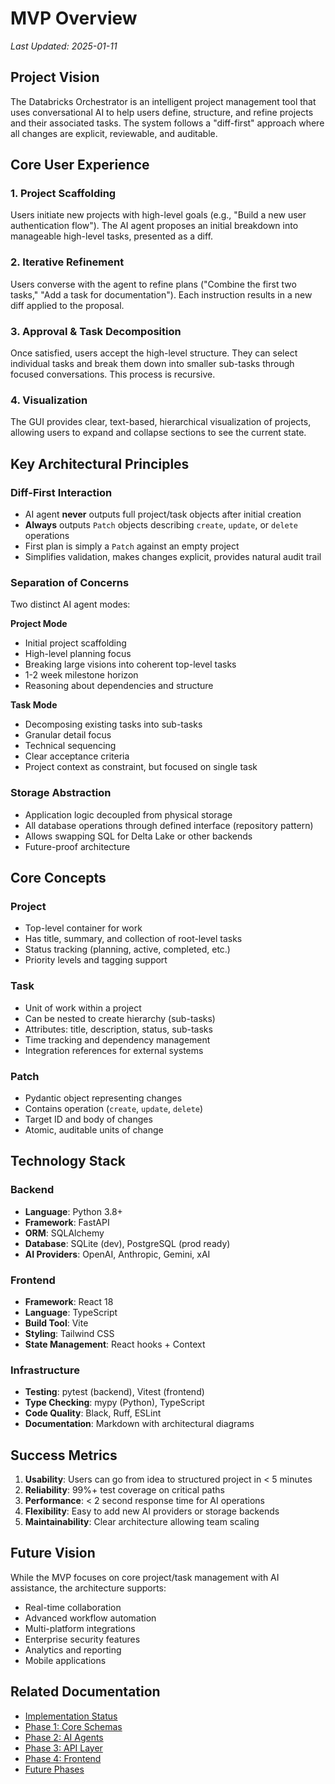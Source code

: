 # MVP Overview

*Last Updated: 2025-01-11*

## Project Vision

The Databricks Orchestrator is an intelligent project management tool that uses conversational AI to help users define, structure, and refine projects and their associated tasks. The system follows a "diff-first" approach where all changes are explicit, reviewable, and auditable.

## Core User Experience

### 1. Project Scaffolding
Users initiate new projects with high-level goals (e.g., "Build a new user authentication flow"). The AI agent proposes an initial breakdown into manageable high-level tasks, presented as a diff.

### 2. Iterative Refinement
Users converse with the agent to refine plans ("Combine the first two tasks," "Add a task for documentation"). Each instruction results in a new diff applied to the proposal.

### 3. Approval & Task Decomposition
Once satisfied, users accept the high-level structure. They can select individual tasks and break them down into smaller sub-tasks through focused conversations. This process is recursive.

### 4. Visualization
The GUI provides clear, text-based, hierarchical visualization of projects, allowing users to expand and collapse sections to see the current state.

## Key Architectural Principles

### Diff-First Interaction
- AI agent **never** outputs full project/task objects after initial creation
- **Always** outputs `Patch` objects describing `create`, `update`, or `delete` operations
- First plan is simply a `Patch` against an empty project
- Simplifies validation, makes changes explicit, provides natural audit trail

### Separation of Concerns
Two distinct AI agent modes:

**Project Mode**
- Initial project scaffolding
- High-level planning focus
- Breaking large visions into coherent top-level tasks
- 1-2 week milestone horizon
- Reasoning about dependencies and structure

**Task Mode**
- Decomposing existing tasks into sub-tasks
- Granular detail focus
- Technical sequencing
- Clear acceptance criteria
- Project context as constraint, but focused on single task

### Storage Abstraction
- Application logic decoupled from physical storage
- All database operations through defined interface (repository pattern)
- Allows swapping SQL for Delta Lake or other backends
- Future-proof architecture

## Core Concepts

### Project
- Top-level container for work
- Has title, summary, and collection of root-level tasks
- Status tracking (planning, active, completed, etc.)
- Priority levels and tagging support

### Task
- Unit of work within a project
- Can be nested to create hierarchy (sub-tasks)
- Attributes: title, description, status, sub-tasks
- Time tracking and dependency management
- Integration references for external systems

### Patch
- Pydantic object representing changes
- Contains operation (`create`, `update`, `delete`)
- Target ID and body of changes
- Atomic, auditable units of change

## Technology Stack

### Backend
- **Language**: Python 3.8+
- **Framework**: FastAPI
- **ORM**: SQLAlchemy
- **Database**: SQLite (dev), PostgreSQL (prod ready)
- **AI Providers**: OpenAI, Anthropic, Gemini, xAI

### Frontend
- **Framework**: React 18
- **Language**: TypeScript
- **Build Tool**: Vite
- **Styling**: Tailwind CSS
- **State Management**: React hooks + Context

### Infrastructure
- **Testing**: pytest (backend), Vitest (frontend)
- **Type Checking**: mypy (Python), TypeScript
- **Code Quality**: Black, Ruff, ESLint
- **Documentation**: Markdown with architectural diagrams

## Success Metrics

1. **Usability**: Users can go from idea to structured project in < 5 minutes
2. **Reliability**: 99%+ test coverage on critical paths
3. **Performance**: < 2 second response time for AI operations
4. **Flexibility**: Easy to add new AI providers or storage backends
5. **Maintainability**: Clear architecture allowing team scaling

## Future Vision

While the MVP focuses on core project/task management with AI assistance, the architecture supports:
- Real-time collaboration
- Advanced workflow automation
- Multi-platform integrations
- Enterprise security features
- Analytics and reporting
- Mobile applications

## Related Documentation

- [Implementation Status](implementation-status.md)
- [Phase 1: Core Schemas](phase-1-schemas.md)
- [Phase 2: AI Agents](phase-2-agents.md)
- [Phase 3: API Layer](phase-3-api.md)
- [Phase 4: Frontend](phase-4-frontend.md)
- [Future Phases](future-phases.md)